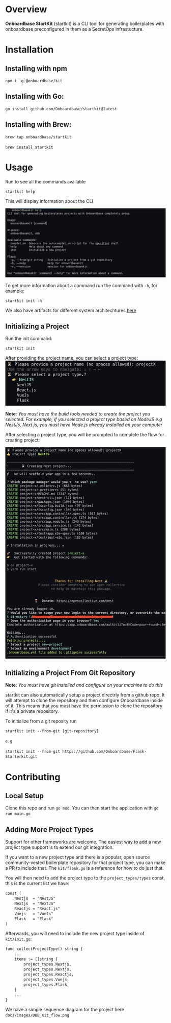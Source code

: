 # Overview
**Onboardbase StartKit** (startkit) is a CLI tool for generating boilerplates with onboardbase preconfigured in them as a SecretOps infrastucture.

# Installation
## Installing with npm
```
npm i -g @onboardbase/kit
```

## Installing with Go:
```
go install github.com/Onboardbase/startkit@latest
```

## Installing with Brew:
```
brew tap onboardbase/startkit

brew install startkit
```

# Usage
Run to see all the commands available
```
startkit help
```

This will display information about the CLI

![alt obb help](./docs/images/onboarbasekit_help.png)

To get more information about a command run the command with `-h`, for example:
```
startkit init -h
```

We also have artifacts for different system architechtures [here](https://github.com/Onboardbase/startkit/releases)

## Initializing a Project
Run the init command:
```
startkit init
```
After providing the project name, you can select a project type:
![alt Init](./docs/images/obb_init.png)

**Note**: *You must have the build tools needed to create the project you selected. For example, if you selected a project type based on NodeJS e.g NestJs, Next.js, you must have Node.js already installed on your computer*

After selecting a project type, you will be prompted to complete the flow for creating project:

![alt Init](./docs/images/init_project.png)

## Initializing a Project From Git Repository
**Note**: *You must have git installed and configure on your machine to do this*

startkit can also automatically setup a project directrly from a github repo. It will attempt to clone the repository and then configure Onboardbase inside of it. This means that you must have the permission to clone the repository if it's a private repository.

To initialize from a git reposity run
```
startkit init --from-git [git-repository]

e.g

startkit init --from-git https://github.com/Onboardbase/Flask-Starterkit.git
```

# Contributing

## Local Setup
Clone this repo and run `go mod`. You can then start the application with `go run main.go`

## Adding More Project Types

Support for other frameworks are welcome. The easiest way to add a new project type support is to extend our git integration.

If you want to a new project type and there is a popular, open source community-vested boilerplate repository for that project type, you can make a PR to include that. The `kit/flask.go` is a reference for how to do just that.

You will then need to add the project type to the `project_types/types` const, this is the current list we have:
```
const (
	Nestjs  = "NestJS"
	Nextjs  = "NextJS"
	Reactjs = "React.js"
	Vuejs   = "VueJs"
	Flask   = "Flask"
)
```

Afterwards, you will need to include the new project type inside of `kit/init.go`:
```
func collectProjectType() string {
    ...
	items := []string {
		project_types.Nestjs,
		project_types.Nextjs,
		project_types.Reactjs,
		project_types.Vuejs,
		project_types.Flask,
	}
    ...
}

```

We have a simple sequence diagram for the project here `docs/images/OBB_Kit_flow.png`
